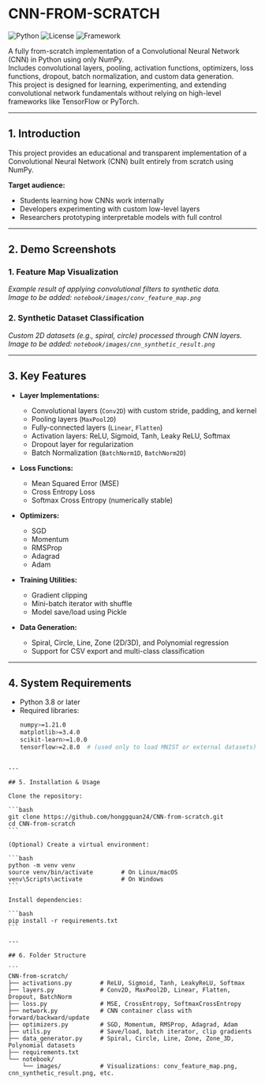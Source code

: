 # CNN-FROM-SCRATCH

![Python](https://img.shields.io/badge/Python-3.8%2B-blue)
![License](https://img.shields.io/badge/license-MIT-green)
![Framework](https://img.shields.io/badge/Framework-NumPy-orange)

A fully from-scratch implementation of a Convolutional Neural Network (CNN) in Python using only NumPy.  
Includes convolutional layers, pooling, activation functions, optimizers, loss functions, dropout, batch normalization, and custom data generation.  
This project is designed for learning, experimenting, and extending convolutional network fundamentals without relying on high-level frameworks like TensorFlow or PyTorch.

---

## 1. Introduction

This project provides an educational and transparent implementation of a Convolutional Neural Network (CNN) built entirely from scratch using NumPy.

**Target audience:**
- Students learning how CNNs work internally
- Developers experimenting with custom low-level layers
- Researchers prototyping interpretable models with full control

---

## 2. Demo Screenshots

### 1. Feature Map Visualization  
_Example result of applying convolutional filters to synthetic data._  
_Image to be added: `notebook/images/conv_feature_map.png`_

### 2. Synthetic Dataset Classification  
_Custom 2D datasets (e.g., spiral, circle) processed through CNN layers._  
_Image to be added: `notebook/images/cnn_synthetic_result.png`_

---

## 3. Key Features

- **Layer Implementations:**
  - Convolutional layers (`Conv2D`) with custom stride, padding, and kernel
  - Pooling layers (`MaxPool2D`)
  - Fully-connected layers (`Linear`, `Flatten`)
  - Activation layers: ReLU, Sigmoid, Tanh, Leaky ReLU, Softmax
  - Dropout layer for regularization
  - Batch Normalization (`BatchNorm1D`, `BatchNorm2D`)

- **Loss Functions:**
  - Mean Squared Error (MSE)
  - Cross Entropy Loss
  - Softmax Cross Entropy (numerically stable)

- **Optimizers:**
  - SGD
  - Momentum
  - RMSProp
  - Adagrad
  - Adam

- **Training Utilities:**
  - Gradient clipping
  - Mini-batch iterator with shuffle
  - Model save/load using Pickle

- **Data Generation:**
  - Spiral, Circle, Line, Zone (2D/3D), and Polynomial regression
  - Support for CSV export and multi-class classification

---

## 4. System Requirements

- Python 3.8 or later  
- Required libraries:
  ```bash
  numpy>=1.21.0
  matplotlib>=3.4.0
  scikit-learn>=1.0.0
  tensorflow>=2.8.0  # (used only to load MNIST or external datasets)
````

---

## 5. Installation & Usage

Clone the repository:

```bash
git clone https://github.com/honggquan24/CNN-from-scratch.git
cd CNN-from-scratch
```

(Optional) Create a virtual environment:

```bash
python -m venv venv
source venv/bin/activate        # On Linux/macOS
venv\Scripts\activate           # On Windows
```

Install dependencies:

```bash
pip install -r requirements.txt
```

---

## 6. Folder Structure

```
CNN-from-scratch/
├── activations.py        # ReLU, Sigmoid, Tanh, LeakyReLU, Softmax
├── layers.py             # Conv2D, MaxPool2D, Linear, Flatten, Dropout, BatchNorm
├── loss.py               # MSE, CrossEntropy, SoftmaxCrossEntropy
├── network.py            # CNN container class with forward/backward/update
├── optimizers.py         # SGD, Momentum, RMSProp, Adagrad, Adam
├── utils.py              # Save/load, batch iterator, clip gradients
├── data_generator.py     # Spiral, Circle, Line, Zone, Zone_3D, Polynomial datasets
├── requirements.txt
└── notebook/
    └── images/           # Visualizations: conv_feature_map.png, cnn_synthetic_result.png, etc.
